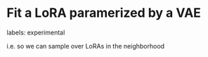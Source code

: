 # Fit a LoRA paramerized by a VAE

labels: experimental

i.e. so we can sample over LoRAs in the neighborhood
